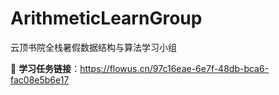 # ArithmeticLearnGroup
云顶书院全栈暑假数据结构与算法学习小组


 🎈 **学习任务链接**：https://flowus.cn/97c16eae-6e7f-48db-bca6-fac08e5b6e17